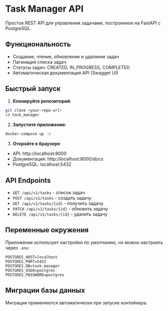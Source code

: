# Task Manager API

Простое REST API для управления задачами, построенное на FastAPI с PostgreSQL.

## Функциональность

- Создание, чтение, обновление и удаление задач
- Пагинация списка задач
- Статусы задач: CREATED, IN_PROGRESS, COMPLETED
- Автоматическая документация API (Swagger UI)

## Быстрый запуск

1. **Клонируйте репозиторий**:
```bash
git clone <your-repo-url>
cd task_manager
```

2. **Запустите приложение**:
```bash
docker-compose up -d
```

3. **Откройте в браузере**:
- API: http://localhost:8000
- Документация: http://localhost:8000/docs
- PostgreSQL: localhost:5432

## API Endpoints

- `GET /api/v1/tasks` - список задач
- `POST /api/v1/tasks` - создать задачу
- `GET /api/v1/tasks/{id}` - получить задачу
- `PATCH /api/v1/tasks/{id}` - обновить задачу
- `DELETE /api/v1/tasks/{id}` - удалить задачу

## Переменные окружения

Приложение использует настройки по умолчанию, но можно настроить через `.env`:

```env
POSTGRES_HOST=localhost
POSTGRES_PORT=5432
POSTGRES_DB=task_manager
POSTGRES_USER=postgres
POSTGRES_PASSWORD=postgres
```

## Миграции базы данных

Миграции применяются автоматически при запуске контейнера.